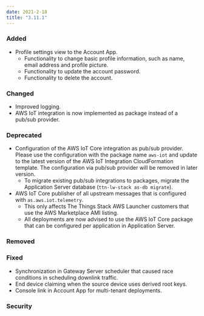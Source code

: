 ```yaml
---
date: 2021-2-18
title: "3.11.1"
---
```


### Added

- Profile settings view to the Account App.
  - Functionality to change basic profile information, such as name, email address and profile picture.
  - Functionality to update the account password.
  - Functionality to delete the account.

### Changed

- Improved logging.
- AWS IoT integration is now implemented as package instead of a pub/sub provider.

### Deprecated

- Configuration of the AWS IoT Core integration as pub/sub provider. Please use the configuration with the package name `aws-iot` and update to the latest version of the AWS IoT Integration CloudFormation template. The configuration via pub/sub provider will be removed in later version.
  - To migrate existing pub/sub integrations to packages, migrate the Application Server database (`ttn-lw-stack as-db migrate`).
- AWS IoT Core publisher of all upstream messages that is configured with `as.aws.iot.telemetry`.
  - This only affects The Things Stack AWS Launcher customers that use the AWS Marketplace AMI listing.
  - All deployments are now advised to use the AWS IoT Core package that can be configured per application in Application Server.

### Removed

### Fixed

- Synchronization in Gateway Server scheduler that caused race conditions in scheduling downlink traffic.
- End device claiming when the source device uses derived root keys.
- Console link in Account App for multi-tenant deployments.

### Security
